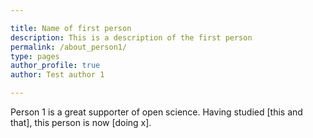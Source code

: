 ```yaml
---

title: Name of first person
description: This is a description of the first person
permalink: /about_person1/
type: pages
author_profile: true
author: Test author 1

---
```


Person 1 is a great supporter of open science. Having studied [this and that], this person is now [doing x].